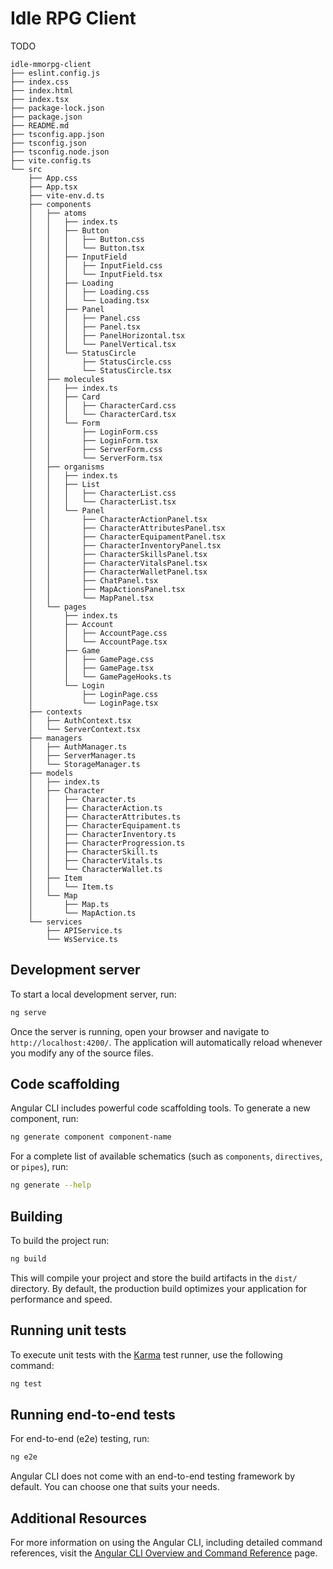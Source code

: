 # Idle RPG Client
TODO

```
idle-mmorpg-client
├── eslint.config.js
├── index.css
├── index.html
├── index.tsx
├── package-lock.json
├── package.json
├── README.md
├── tsconfig.app.json
├── tsconfig.json
├── tsconfig.node.json
├── vite.config.ts
└── src
    ├── App.css
    ├── App.tsx
    ├── vite-env.d.ts
    ├── components
    │   ├── atoms
    │   │   ├── index.ts
    │   │   ├── Button
    │   │   │   ├── Button.css
    │   │   │   └── Button.tsx
    │   │   ├── InputField
    │   │   │   ├── InputField.css
    │   │   │   └── InputField.tsx
    │   │   ├── Loading
    │   │   │   ├── Loading.css
    │   │   │   └── Loading.tsx
    │   │   ├── Panel
    │   │   │   ├── Panel.css
    │   │   │   ├── Panel.tsx
    │   │   │   ├── PanelHorizontal.tsx
    │   │   │   └── PanelVertical.tsx
    │   │   └── StatusCircle
    │   │       ├── StatusCircle.css
    │   │       └── StatusCircle.tsx
    │   ├── molecules
    │   │   ├── index.ts
    │   │   ├── Card
    │   │   │   ├── CharacterCard.css
    │   │   │   └── CharacterCard.tsx
    │   │   └── Form
    │   │       ├── LoginForm.css
    │   │       ├── LoginForm.tsx
    │   │       ├── ServerForm.css
    │   │       └── ServerForm.tsx
    │   ├── organisms
    │   │   ├── index.ts
    │   │   ├── List
    │   │   │   ├── CharacterList.css
    │   │   │   └── CharacterList.tsx
    │   │   └── Panel
    │   │       ├── CharacterActionPanel.tsx
    │   │       ├── CharacterAttributesPanel.tsx
    │   │       ├── CharacterEquipamentPanel.tsx
    │   │       ├── CharacterInventoryPanel.tsx
    │   │       ├── CharacterSkillsPanel.tsx
    │   │       ├── CharacterVitalsPanel.tsx
    │   │       ├── CharacterWalletPanel.tsx
    │   │       ├── ChatPanel.tsx
    │   │       ├── MapActionsPanel.tsx
    │   │       └── MapPanel.tsx
    │   └── pages
    │       ├── index.ts
    │       ├── Account
    │       │   ├── AccountPage.css
    │       │   └── AccountPage.tsx
    │       ├── Game
    │       │   ├── GamePage.css
    │       │   ├── GamePage.tsx
    │       │   └── GamePageHooks.ts
    │       └── Login
    │           ├── LoginPage.css
    │           └── LoginPage.tsx
    ├── contexts
    │   ├── AuthContext.tsx
    │   └── ServerContext.tsx
    ├── managers
    │   ├── AuthManager.ts
    │   ├── ServerManager.ts
    │   └── StorageManager.ts
    ├── models
    │   ├── index.ts
    │   ├── Character
    │   │   ├── Character.ts
    │   │   ├── CharacterAction.ts
    │   │   ├── CharacterAttributes.ts
    │   │   ├── CharacterEquipament.ts
    │   │   ├── CharacterInventory.ts
    │   │   ├── CharacterProgression.ts
    │   │   ├── CharacterSkill.ts
    │   │   ├── CharacterVitals.ts
    │   │   └── CharacterWallet.ts
    │   ├── Item
    │   │   └── Item.ts
    │   └── Map
    │       ├── Map.ts
    │       └── MapAction.ts
    └── services
        ├── APIService.ts
        └── WsService.ts
```

## Development server

To start a local development server, run:

```bash
ng serve
```

Once the server is running, open your browser and navigate to `http://localhost:4200/`. The application will automatically reload whenever you modify any of the source files.

## Code scaffolding

Angular CLI includes powerful code scaffolding tools. To generate a new component, run:

```bash
ng generate component component-name
```

For a complete list of available schematics (such as `components`, `directives`, or `pipes`), run:

```bash
ng generate --help
```

## Building

To build the project run:

```bash
ng build
```

This will compile your project and store the build artifacts in the `dist/` directory. By default, the production build optimizes your application for performance and speed.

## Running unit tests

To execute unit tests with the [Karma](https://karma-runner.github.io) test runner, use the following command:

```bash
ng test
```

## Running end-to-end tests

For end-to-end (e2e) testing, run:

```bash
ng e2e
```

Angular CLI does not come with an end-to-end testing framework by default. You can choose one that suits your needs.

## Additional Resources

For more information on using the Angular CLI, including detailed command references, visit the [Angular CLI Overview and Command Reference](https://angular.dev/tools/cli) page.

